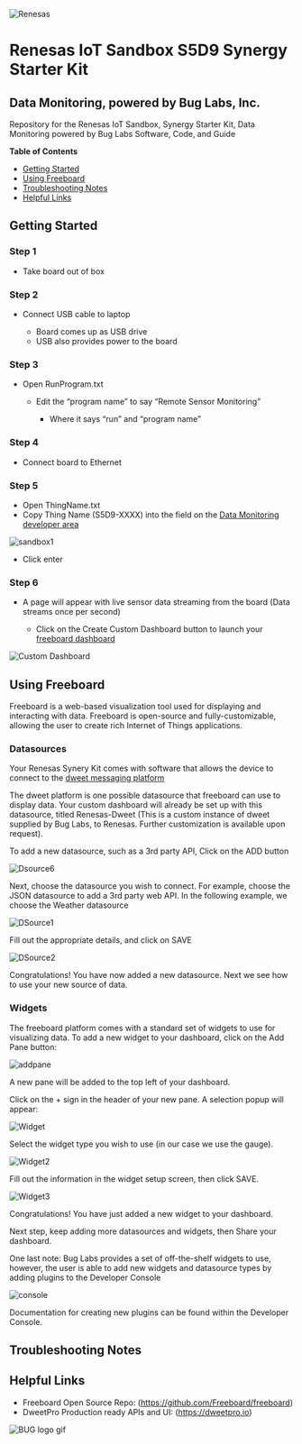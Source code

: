 ![Renesas](https://github.com/buglabs/Synergy-Starter-Kit/blob/master/Pictures/renesas.png)

# Renesas IoT Sandbox  S5D9 Synergy Starter Kit 
## Data Monitoring, powered by Bug Labs, Inc. 

Repository for the Renesas IoT Sandbox, Synergy Starter Kit, Data Monitoring powered by Bug Labs Software, Code, and Guide

**Table of Contents** 
- [Getting Started](#getting-started)
- [Using Freeboard](#using-freeboard)
- [Troubleshooting Notes](#troubleshooting-notes)
- [Helpful Links](#helpful-links)

## Getting Started

### Step 1 

* Take board out of box

### Step 2 

* Connect USB cable to laptop

	* Board comes up as USB drive
	* USB also provides power to the board

### Step 3 

* Open RunProgram.txt 

	* Edit the “program name” to say “Remote Sensor Monitoring”
	
		* Where it says “run” and “program name” 

### Step 4 

* Connect board to Ethernet

### Step 5 

* Open ThingName.txt 
* Copy Thing Name (S5D9-XXXX) into the field on the [Data Monitoring developer area](https://renesas.dweet.io/)

![sandbox1](https://github.com/buglabs/Synergy-Starter-Kit/blob/master/Pictures/sandbox1.PNG)

* Click enter

### Step 6 

* A page will appear with live sensor data streaming from the board (Data streams once per second)

	* Click on the Create Custom Dashboard button to launch your [freeboard dashboard](https://renesas.freeboard.io)
	
![Custom Dashboard](https://github.com/buglabs/Synergy-Starter-Kit/blob/master/Pictures/Custom%20Dashboard.PNG)


## Using Freeboard

Freeboard is a web-based visualization tool used for displaying and interacting with data. Freeboard is open-source and fully-customizable, allowing the user to create rich Internet of Things applications.

### Datasources

Your Renesas Synery Kit comes with software that allows the device to connect to the [dweet messaging platform](https://dweet.io)

The dweet platform is one possible datasource that freeboard can use to display data. Your custom dashboard will already be set up with this datasource, titled Renesas-Dweet (This is a custom instance of dweet supplied by Bug Labs, to Renesas. Further customization is available upon request). 

To add a new datasource, such as a 3rd party API, Click on the ADD button

![Dsource6](https://github.com/buglabs/Synergy-Starter-Kit/blob/master/Pictures/Dsource6.PNG)

Next, choose the datasource you wish to connect. For example, choose the JSON datasource to add a 3rd party web API. In the following example, we choose the Weather datasource

![DSource1](https://github.com/buglabs/Synergy-Starter-Kit/blob/master/Pictures/DSource1.PNG)

Fill out the appropriate details, and click on SAVE

![DSource2](https://github.com/buglabs/Synergy-Starter-Kit/blob/master/Pictures/DSource2.PNG)

Congratulations! You have now added a new datasource. Next we see how to use your new source of data.

### Widgets

The freeboard platform comes with a standard set of widgets to use for visualizing data.  To add a new widget to your dashboard, click on the Add Pane button:

![addpane](https://github.com/buglabs/Synergy-Starter-Kit/blob/master/Pictures/addpane.PNG)

A new pane will be added to the top left of your dashboard. 

Click on the + sign in the header of your new pane.  A selection popup will appear:

![Widget](https://github.com/buglabs/Synergy-Starter-Kit/blob/master/Pictures/Widget.PNG)

Select the widget type you wish to use (in our case we use the gauge).

![Widget2](https://github.com/buglabs/Synergy-Starter-Kit/blob/master/Pictures/Widget2.PNG)

Fill out the information in the widget setup screen, then click SAVE.

![Widget3](https://github.com/buglabs/Synergy-Starter-Kit/blob/master/Pictures/Widget3.PNG)

Congratulations!  You have just added a new widget to your dashboard. 

Next step, keep adding more datasources and widgets, then Share your dashboard.

One last note: Bug Labs provides a set of off-the-shelf widgets to use, however, the user is able to add new widgets and datasource types by adding plugins to the Developer Console

![console](https://github.com/buglabs/Synergy-Starter-Kit/blob/master/Pictures/console.PNG)

Documentation for creating new plugins can be found within the Developer Console.

## Troubleshooting Notes

## Helpful Links
* Freeboard Open Source Repo: (https://github.com/Freeboard/freeboard)
* DweetPro Production ready APIs and UI: (https://dweetpro.io)

![BUG logo gif](https://github.com/buglabs/Synergy-Starter-Kit/blob/master/Pictures/BUG_logo_gif.gif)
